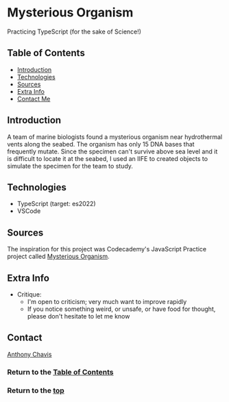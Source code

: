 # Mysterious Organism

Practicing TypeScript (for the sake of Science!)

## Table of Contents

-   [Introduction](#introduction)
-   [Technologies](#technologies)
-   [Sources](#sources)
-   [Extra Info](#extra-info)
-   [Contact Me](#contact)
    <!-- - [Launch](#launch) -->
    <!-- - [Design System](#design-system) -->
    <!-- - [Flowchart](#flowchart) -->
    <!-- - [Architectrure](#architecture) -->

## Introduction

A team of marine biologists found a mysterious organism near hydrothermal vents along the seabed. The organism has only 15 DNA bases that frequently mutate. Since the specimen can't survive above sea level and it is difficult to locate it at the seabed, I used an IIFE to created objects to simulate the specimen for the team to study.

## Technologies

-   TypeScript (target: es2022)
-   VSCode

<!-- ## Launch

[Live site][live-site] -->

<!-- ## Design System

Cheat Sheet's [design system][design-system] -->

<!-- ## Flowchart

 ![Flowchart][flowchart] -->

<!-- ## Architecture

 ![Architecture][architecture] -->

## Sources

The inspiration for this project was Codecademy's JavaScript Practice project called [Mysterious Organism][lesson-site].

## Extra Info

<!--
A lot is different from Codecademy's practice project.

- About the README:
  -
- About the [program][main-program-file]:
  -
  - Challenged myself to
    -
  - It is simplified to a function that will
    - _could've  _
  -
  -  -->

-   Critique:
    -   I'm open to criticism; very much want to improve rapidly
    -   If you notice something weird, or unsafe, or have food for thought, please don't hesitate to let me know

## Contact

[Anthony Chavis][email]

### Return to the [Table of Contents](#table-of-contents)

### Return to the [top](#)

<!-- [live-site]: -->
<!-- [design-system]:  -->
<!-- [flowchart]:  -->
<!-- [architecture]:  -->
<!-- [example-site]:  -->
<!-- [main-program-file]:  -->

[lesson-site]: https://www.codecademy.com/projects/practice/mysterious-organism
[email]: gitanthony@yahoo.com

